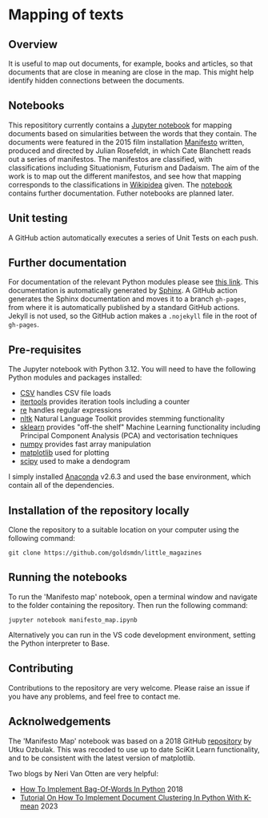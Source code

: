 # Mapping of texts

## Overview
It is useful to map out documents, for example, books and articles, so that documents that are close in meaning are close in the map.  This might help identify hidden connections between the documents.  

## Notebooks
This reposititory currently contains a [Jupyter notebook](manifesto_map.ipynb) for mapping documents based on simularities between the words that they contain.  The documents were featured in the 2015 film installation [Manifesto](https://en.wikipedia.org/wiki/Manifesto_\(2015_film\)) written, produced and directed by Julian Rosefeldt, in which Cate Blanchett reads out a series of manifestos.  The manifestos are classified, with classifications including Situationism, Futurism and Dadaism.  The aim of the work is to map out the different manifestos, and see how that mapping corresponds to the classifications in [Wikipidea]((https://en.wikipedia.org/wiki/Manifesto_\(2015_film\))) given.  The [notebook](manifesto_map.ipynb) contains further documentation.  Futher notebooks are planned later.

## Unit testing
A GitHub action automatically executes a series of Unit Tests on each push.

## Further documentation
For documentation of the relevant Python modules please see [this link](https://goldsmdn.github.io/little_magazines/).  This documentation is automatically generated by [Sphinx](https://www.sphinx-doc.org/en/master/).  A GitHub action generates the Sphinx documentation and moves it to a branch `gh-pages`, from where it is automatically published by a standard GitHub actions.  Jekyll is not used, so the GitHub action makes a `.nojekyll` file in the root of `gh-pages`.

## Pre-requisites
The Jupyter notebook with Python 3.12.  You will need to have the following Python modules and packages installed:
 - [CSV](https://docs.python.org/3/library/csv.html) handles CSV file loads
 - [itertools](https://docs.python.org/3/library/itertools.html) provides iteration tools including a counter
 - [re](https://docs.python.org/3/library/re.html) handles regular expressions
 - [nltk](https://www.nltk.org/) Natural Language Toolkit provides stemming functionality
 - [sklearn](https://scikit-learn.org/stable/) provides "off-the shelf" Machine Learning functionality including Principal Component Analysis (PCA) and vectorisation techniques
 - [numpy](https://docs.python.org/3/library/numeric.html) provides fast array manipulation
 - [matplotlib](https://matplotlib.org/) used for plotting
 - [scipy](https://scipy.org/) used to make a dendogram

 I simply installed [Anaconda](https://www.anaconda.com/) v2.6.3 and used the base environment, which contain all of the dependencies.  

 ## Installation of the repository locally
Clone the repository to a suitable location on your computer using the following command:
```
git clone https://github.com/goldsmdn/little_magazines

``` 
## Running the notebooks
To run the 'Manifesto map' notebook, open a terminal window and navigate to the folder containing the repository.  Then run the following command:

```
jupyter notebook manifesto_map.ipynb

```
Alternatively you can run in the VS code development environment, setting the Python interpreter to Base.

## Contributing
Contributions to the repository are very welcome.  Please raise an issue if you have any problems, and feel free to contact me.

## Acknolwedgements
The 'Manifesto Map' notebook was based on a 2018 GitHub [repository](https://github.com/utkuozbulak/unsupervised-learning-document-clustering) by Utku Ozbulak.  This was recoded to use up to date SciKit Learn functionality, and to be consistent with the latest version of matplotlib. 

Two blogs by Neri Van Otten are very helpful:
 - [How To Implement Bag-Of-Words In Python](https://spotintelligence.com/2022/12/20/bag-of-words-python/) 2018 
 - [Tutorial On How To Implement Document Clustering In Python With K-mean](https://spotintelligence.com/2023/01/16/document-clustering-in-python/) 2023
